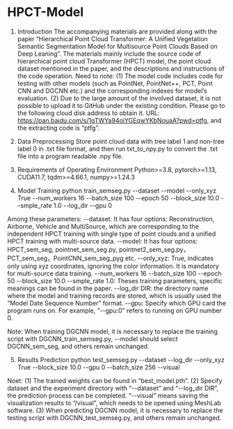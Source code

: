 # HPCT-Model
1. Introduction 
The accompanying materials are provided along with the paper “Hierarchical Point Cloud Transformer: A Unified Vegetation Semantic Segmentation Model for Multisource Point Clouds Based on Deep Leaning”. The materials mainly include the source code of hierarchical point cloud Transformer (HPCT) model, the point cloud dataset mentioned in the paper, and the descriptions and instructions of the code operation. Need to note:
(1)	The model code includes code for testing with other models (such as PointNet, PointNet++, PCT, Point CNN and DGCNN etc.) and the corresponding indexes for model’s evaluation.
(2)	Due to the large amount of the involved dataset, it is not possible to upload it to GitHub under the existing condition. Please go to the following cloud disk address to obtain it. URL: https://pan.baidu.com/s/1gTWYa94oiYGEqwYKbNouaA?pwd=ptfg, and the extracting code is “ptfg”.

2. Data Preprocessing
Store point cloud data with tree label 1 and non-tree label 0 in .txt file format, and then run txt_to_npy.py to convert the .txt file into a program readable .npy file.

3. Requirements of Operating Environment
Python>=3.8, pytorch>=1.13, CUDA11.7, tqdm>=4.66.1, numpy>=1.24.3

4. Model Training
python train_semseg.py 
--dataset 
--model 
--only_xyz True 
--num_workers 16 --batch_size 100 --epoch 50 --block_size 10.0 --smple_rate 1.0
--log_dir 
--gpu 0

Among these parameters:
--dataset: It has four options: Reconstruction, Airborne, Vehicle and MultiSource, which are corresponding to the independent HPCT training with single type of point clouds and a unified HPCT training with multi-source data.
--model: It has four options: HPCT_sem_seg, pointnet_sem_seg.py, pointnet2_sem_seg.py，PCT_sem_seg，PointCNN_sem_seg_pyg etc. 
--only_xyz: True, indicates only using xyz coordinates, ignoring the color information. It is mandatory for multi-source data training.
--num_workers 16 --batch_size 100 --epoch 50 --block_size 10.0 --smple_rate 1.0:  Theses training parameters, specific meanings can be found in the paper.
--log_dir DIR: the directory name where the model and training records are stored, which is usually used the “Model Date Sequence Number” format.
--gpu: Specify which GPU card the program runs on. For example, “--gpu:0” refers to running on GPU number 0.

Note: When training DGCNN model, it is necessary to replace the training script with DGCNN_train_semseg.py, --model should select DGCNN_sem_seg, and others remain unchanged.

5. Results Prediction
python test_semseg.py
--dataset 
--log_dir 
--only_xyz True
--block_size 10.0 --gpu 0 --batch_size 256
--visual

Noet:
(1) The trained weights can be found in “best_model.pth”.
(2) Specify dataset and the experiment directory with “--dataset” and “--log_dir DIR”, the prediction process can be completed. “--visual” means saving the visualization results to “/visual”, which needs to be opened using MeshLab software.
(3) When predicting DGCNN model, it is necessary to replace the testing script with DGCNN_test_semseg.py, and others remain unchanged.
